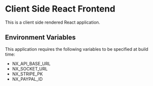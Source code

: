 # Client Side React Frontend

This is a client side rendered React application.

## Environment Variables

This application requires the following variables to be specified at build time:

- NX_API_BASE_URL
- NX_SOCKET_URL
- NX_STRIPE_PK
- NX_PAYPAL_ID
